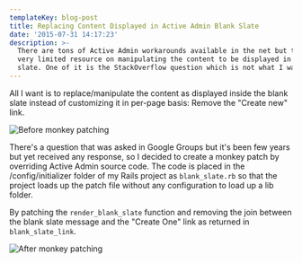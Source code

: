 ```yaml
---
templateKey: blog-post
title: Replacing Content Displayed in Active Admin Blank Slate
date: '2015-07-31 14:17:23'
description: >-
  There are tons of Active Admin workarounds available in the net but there are
  very limited resource on manipulating the content to be displayed in the blank
  slate. One of it is the StackOverflow question which is not what I want.
---
```


All I want is to replace/manipulate the content as displayed inside the blank slate instead of customizing it in per-page basis: Remove the "Create new" link.

<img src="https://s3.amazonaws.com/waiyanyoon.com/blank_slate_before.png" alt="Before monkey patching">

There's a question that was asked in Google Groups but it's been few years but yet received any response, so I decided to create a monkey patch by overriding Active Admin source code. The code is placed in the /config/initializer folder of my Rails project as `blank_slate.rb` so that the project loads up the patch file without any configuration to load up a lib folder.

<script src="https://gist.github.com/yoonwaiyan/75caf90aa5c355eb3484.js"></script>

By patching the `render_blank_slate` function and removing the join between the blank slate message and the "Create One" link as returned in `blank_slate_link`.

<img src="https://s3.amazonaws.com/waiyanyoon.com/blank_slate_after.png" alt="After monkey patching">
